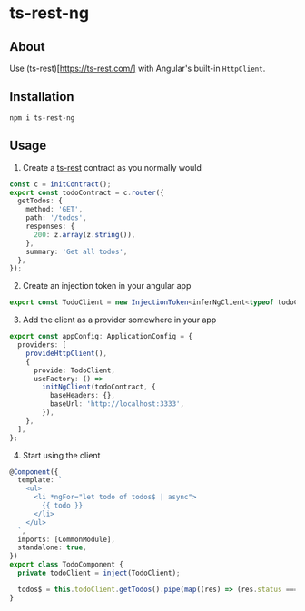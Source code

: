 # ts-rest-ng

## About

Use (ts-rest)[https://ts-rest.com/] with Angular's built-in `HttpClient`.

## Installation

`npm i ts-rest-ng`

## Usage

1. Create a [ts-rest](https://ts-rest.com/) contract as you normally would

```typescript
const c = initContract();
export const todoContract = c.router({
  getTodos: {
    method: 'GET',
    path: '/todos',
    responses: {
      200: z.array(z.string()),
    },
    summary: 'Get all todos',
  },
});
```

2. Create an injection token in your angular app

```typescript
export const TodoClient = new InjectionToken<inferNgClient<typeof todoContract>>('todo-client');
```

3. Add the client as a provider somewhere in your app

```typescript
export const appConfig: ApplicationConfig = {
  providers: [
    provideHttpClient(),
    {
      provide: TodoClient,
      useFactory: () =>
        initNgClient(todoContract, {
          baseHeaders: {},
          baseUrl: 'http://localhost:3333',
        }),
    },
  ],
};
```

4. Start using the client

```typescript
@Component({
  template: `
    <ul>
      <li *ngFor="let todo of todos$ | async">
        {{ todo }}
      </li>
    </ul>
  `,
  imports: [CommonModule],
  standalone: true,
})
export class TodoComponent {
  private todoClient = inject(TodoClient);

  todos$ = this.todoClient.getTodos().pipe(map((res) => (res.status === 200 ? res.body : [])));
}
```
